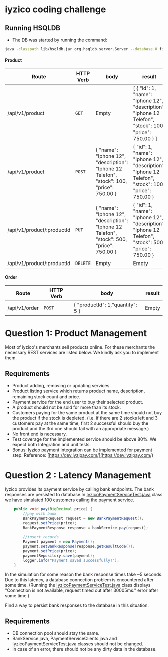 # iyzico coding challenge

## Running HSQLDB

* The DB was started by running the command:
```sh
java -classpath lib/hsqldb.jar org.hsqldb.server.Server --database.0 file:hsqldb/iyzicodb --dbname.0 db
```

#### Product
| Route | HTTP Verb	 | body | result |
| --- | --- | --- | --- | 
| /api/v1/product | `GET`  | Empty  |  [ { "id": 1, "name": "Iphone 12", "description": "Iphone 12 Telefon", "stock": 100, "price": 750.00 } ]  |
| /api/v1/product | `POST` | { "name": "Iphone 12", "description": "Iphone 12 Telefon", "stock": 100, "price": 750.00 } | { "id": 1, "name": "Iphone 12", "description": "Iphone 12 Telefon", "stock": 100, "price": 750.00 } |
| /api/v1/product/:productId | `PUT` | { "name": "Iphone 12", "description": "Iphone 12 Telefon", "stock": 500, "price": 750.00 } | { "id": 1, "name": "Iphone 12", "description": "Iphone 12 Telefon", "stock": 500, "price": 750.00 } |
| /api/v1/product/:productId | `DELETE` | Empty | Empty | 


#### Order

| Route | HTTP Verb	 | body | result |
| --- | --- | --- | --- |
| /api/v1/order | `POST` | { "productId": 1,"quantity": 5 } | Empty |

# Question 1: Product Management

Most of iyzico's merchants sell products online. For these merchants the necessary REST services are listed below. We kindly ask you to implement them.

## Requirements

* Product adding, removing or updating services. 
* Product listing service which returns product name, description, remaining stock count and price.
* Payment service for the end user to buy their selected product.
* A product should not be sold for more than its stock.
* Customers paying for the same product at the same time should not buy the product if the stock is depleted. (i.e. if there are 2 stocks left and 3 customers pay at the same time, first 2 successful should buy the product and the 3rd one should fail with an appropriate message.) 
* No front end is necessary.
* Test coverage for the implemented service should be above 80%. We expect both Integration and unit tests.
* Bonus: Iyzico payment integration can be implemented for payment step. 
Reference: [https://dev.iyzipay.com/](https://dev.iyzipay.com/)


# Question 2 : Latency Management

Iyzico provides its payment service by calling bank endpoints. The bank responses are persisted to database.In [IyzicoPaymentServiceTest.java](src/test/java/com/iyzico/challenge/service/IyzicoPaymentServiceTest.java)
class we have simulated 100 customers calling the payment service.

```java
    public void pay(BigDecimal price) {
        //pay with bank
        BankPaymentRequest request = new BankPaymentRequest();
        request.setPrice(price);
        BankPaymentResponse response = bankService.pay(request);

        //insert records
        Payment payment = new Payment();
        payment.setBankResponse(response.getResultCode());
        payment.setPrice(price);
        paymentRepository.save(payment);
        logger.info("Payment saved successfully!");
    }
```

In the simulation for some reason the bank response times take ~5 seconds. Due to this latency, a database connection problem is encountered after some time. (Running the [IyzicoPaymentServiceTest.java](src/test/java/com/iyzico/challenge/service/IyzicoPaymentServiceTest.java)
class displays "Connection is not available, request timed out after 30005ms." error after some time.)

Find a way to persist bank responses to the database in this situation.

## Requirements

* DB connection pool should stay the same.
* BankService.java, PaymentServiceClients.java and IyzicoPaymentServiceTest.java classes should not be changed.
* In case of an error, there should not be any dirty data in the database.






